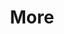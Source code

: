 ---
layout: page
title: More
nav: true
nav_order: 3
dropdown: true
children: 
    - title: Teaching
      permalink: /teaching/
    - title: divider
    - title: Blog
      permalink: /blog/
---
